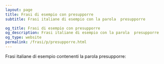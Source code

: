 ```yaml
---
layout: page
title: Frasi di esempio con presupporre 
subtitle: Frasi italiane di esempio con la parola  presupporre

og_title: Frasi di esempio con presupporre 
og_description: Frasi italiane di esempio con la parola  presupporre
og_type: website
permalink: /frasi/p/presupporre.html
---
```


Frasi italiane di esempio contenenti la parola presupporre:


